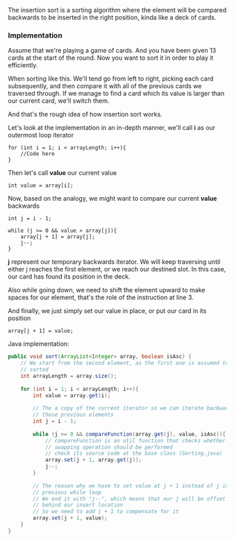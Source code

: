 The insertion sort is a sorting algorithm where the element will be compared backwards to be inserted in the right position, kinda like a deck of cards.

### Implementation

Assume that we're playing a game of cards. And you have been given 13 cards at the start of the round. Now you want to sort it in order to play it efficiently.

When sorting like this. We'll tend go from left to right, picking each card subsequently, and then compare it with all of the previous cards we traversed through. If we manage to find a card which its value is larger than our current card, we'll switch them.

And that's the rough idea of how insertion sort works.

Let's look at the implementation in an in-depth manner, we'll call **i** as our outermost loop iterator

```
for (int i = 1; i < arrayLength; i++){
	//Code here
}
```

Then let's call **value** our current value

```
int value = array[i];
```

Now, based on the analogy, we might want to compare our current **value** backwards

```
int j = i - 1;  
  
while (j >= 0 && value > array[j]){  
	array[j + 1] = array[j];  
    j--;  
}
```

**j** represent our temporary backwards iterator. We will keep traversing until either j reaches the first element, or we reach our destined slot. In this case, our card has found its position in the deck.

Also while going down, we need to shift the element upward to make spaces for our element, that's the role of the instruction at line 3.

And finally, we just simply set our value in place, or put our card in its position

```
array[j + 1] = value;
```

Java implementation:

```Java
public void sort(ArrayList<Integer> array, boolean isAsc) {  
    // We start from the second element, as the first one is assumed to be already
    // sorted  
    int arrayLength = array.size();  
  
    for (int i = 1; i < arrayLength; i++){  
        int value = array.get(i);  
  
        // The a copy of the current iterator so we can iterate backward and check 
        // those previous elements  
        int j = i - 1;  
  
        while (j >= 0 && compareFunction(array.get(j), value, isAsc)){  
            // compareFunction is an util function that checks whether this 
            // swapping operation should be performed  
            // check its source code at the base class (Sorting.java)         
            array.set(j + 1, array.get(j));  
            j--;  
        }  
  
        // The reason why we have to set value at j + 1 instead of j is that in the
        // previous while loop  
        // We end it with "j--", which means that our j will be offset 1 index 
        // behind our insert location        
        // So we need to add j + 1 to compensate for it        
        array.set(j + 1, value);  
    }  
}
```
